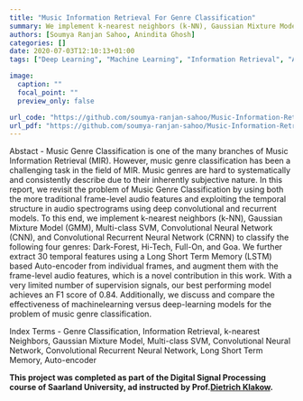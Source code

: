 ```yaml
---
title: "Music Information Retrieval For Genre Classification"
summary: We implement k-nearest neighbors (k-NN), Gaussian Mixture Model (GMM), Multi-class SVM, Convolutional Neural Network (CNN), and Convolutional Recurrent Neural Network (CRNN) to classify the following four genres: Dark-Forest, Hi-Tech, Full-On, and Goa. We further extract 30 temporal features using a Long Short Term Memory (LSTM) based Auto-encoder from individual frames, and augment them with the frame-level audio features, which is a novel contribution in this work. 
authors: [Soumya Ranjan Sahoo, Anindita Ghosh]
categories: []
date: 2020-07-03T12:10:13+01:00
tags: ["Deep Learning", "Machine Learning", "Information Retrieval", "Audio Signal Processing"]

image:
  caption: ""
  focal_point: ""
  preview_only: false

url_code: "https://github.com/soumya-ranjan-sahoo/Music-Information-Retrieval"
url_pdf: "https://github.com/soumya-ranjan-sahoo/Music-Information-Retrieval/blob/main/Report-AudioSignalProcessing.pdf"
---
```


Abstact - Music Genre Classification is one of the many branches of Music Information Retrieval (MIR). However, music genre classification has been a challenging task in the field of MIR. Music genres are hard to systematically and consistently describe due to their inherently subjective nature. In this report, we revisit the problem of Music Genre Classification by using both the more traditional frame-level audio features and exploiting the temporal structure in audio spectrograms using deep convolutional and recurrent models. To this end, we implement k-nearest neighbors (k-NN), Gaussian Mixture Model (GMM), Multi-class SVM, Convolutional Neural Network (CNN), and Convolutional Recurrent Neural Network (CRNN) to classify the following four genres: Dark-Forest, Hi-Tech, Full-On, and Goa. We further extract 30 temporal features using a Long Short Term Memory (LSTM) based Auto-encoder from individual frames, and augment them with the frame-level audio features, which is a novel contribution in this work. With a very limited number of supervision signals, our best performing model achieves an F1 score of 0.84. Additionally, we discuss and compare the effectiveness of machinelearning versus deep-learning models for the problem of music genre classification. 

Index Terms - Genre Classification, Information Retrieval, k-nearest Neighbors, Gaussian Mixture Model, Multi-class SVM, Convolutional Neural Network, Convolutional Recurrent Neural Network, Long Short Term Memory, Auto-encoder


**This project was completed as part of the Digital Signal Processing course of Saarland University, ad instructed by Prof.[Dietrich Klakow](https://scholar.google.com/citations?hl=en&user=_HtGYmoAAAAJ).**
